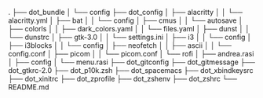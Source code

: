 .
├── dot_bundle
│  └── config
├── dot_config
│  ├── alacritty
│  │  └── alacritty.yml
│  ├── bat
│  │  └── config
│  ├── cmus
│  │  └── autosave
│  ├── colorls
│  │  ├── dark_colors.yaml
│  │  └── files.yaml
│  ├── dunst
│  │  └── dunstrc
│  ├── gtk-3.0
│  │  └── settings.ini
│  ├── i3
│  │  └── config
│  ├── i3blocks
│  │  └── config
│  ├── neofetch
│  │  ├── ascii
│  │  └── config.conf
│  ├── picom
│  │  └── picom.conf
│  └── rofi
│     ├── andrea.rasi
│     ├── config
│     └── menu.rasi
├── dot_gitconfig
├── dot_gitmessage
├── dot_gtkrc-2.0
├── dot_p10k.zsh
├── dot_spacemacs
├── dot_xbindkeysrc
├── dot_xinitrc
├── dot_zprofile
├── dot_zshenv
├── dot_zshrc
└── README.md
